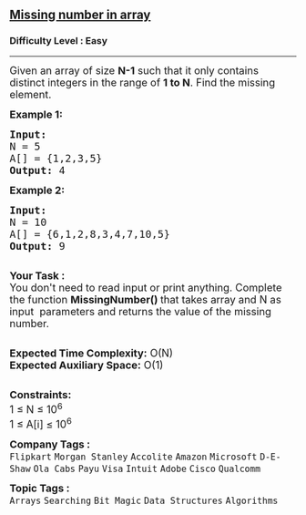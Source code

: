 <h2><a href="https://practice.geeksforgeeks.org/problems/missing-number-in-array1416/1?page=1&status[]=solved&sortBy=submissions">Missing number in array</a></h2><h3>Difficulty Level : Easy</h3><hr><div class="problems_problem_content__Xm_eO"><p><span style="font-size:18px">Given an array of size&nbsp;<strong>N-1</strong>&nbsp;such that it only contains distinct integers in the range of&nbsp;<strong>1&nbsp;to N</strong>. Find the missing element.</span></p>

<p><span style="font-size:18px"><strong>Example 1:</strong></span></p>

<pre><span style="font-size:18px"><strong>Input:
</strong>N = 5
A[] = {1,2,3,5}
<strong>Output: </strong>4</span>
</pre>

<p><span style="font-size:18px"><strong>Example 2:</strong></span></p>

<pre><span style="font-size:18px"><strong>Input:
</strong>N = 10
A[] = {6,1,2,8,3,4,7,10,5}
<strong>Output: </strong>9</span></pre>

<p><br>
<span style="font-size:18px"><strong>Your Task :</strong><br>
You don't need to read input or print anything.&nbsp;Complete the function&nbsp;<strong>MissingNumber()&nbsp;</strong>that takes array and N as input &nbsp;parameters and returns the value of the missing number.</span></p>

<p><br>
<span style="font-size:18px"><strong>Expected Time Complexity:</strong>&nbsp;O(N)<br>
<strong>Expected Auxiliary Space:</strong>&nbsp;O(1)</span></p>

<p><br>
<span style="font-size:18px"><strong>Constraints:</strong><br>
1 ≤ N ≤ 10<sup>6</sup><br>
1 ≤ A[i] ≤ 10<sup>6</sup></span></p>
</div><p><span style=font-size:18px><strong>Company Tags : </strong><br><code>Flipkart</code>&nbsp;<code>Morgan Stanley</code>&nbsp;<code>Accolite</code>&nbsp;<code>Amazon</code>&nbsp;<code>Microsoft</code>&nbsp;<code>D-E-Shaw</code>&nbsp;<code>Ola Cabs</code>&nbsp;<code>Payu</code>&nbsp;<code>Visa</code>&nbsp;<code>Intuit</code>&nbsp;<code>Adobe</code>&nbsp;<code>Cisco</code>&nbsp;<code>Qualcomm</code>&nbsp;<br><p><span style=font-size:18px><strong>Topic Tags : </strong><br><code>Arrays</code>&nbsp;<code>Searching</code>&nbsp;<code>Bit Magic</code>&nbsp;<code>Data Structures</code>&nbsp;<code>Algorithms</code>&nbsp;